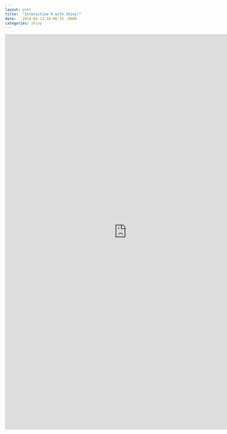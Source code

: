 ```yaml
---
layout: post
title:  "Interactive R with Shiny!"
date:   2016-04-11 18:06:33 -0800
categories: Shiny
---
```

<iframe src="http://shiny.datascience.uci.edu:3838/linggeli7/Sampling/"
name="Random Sampling app" height="1300px" width="800px"
frameborder="0" marginheight="20" marginwidth="10" scrolling="no"></iframe>
